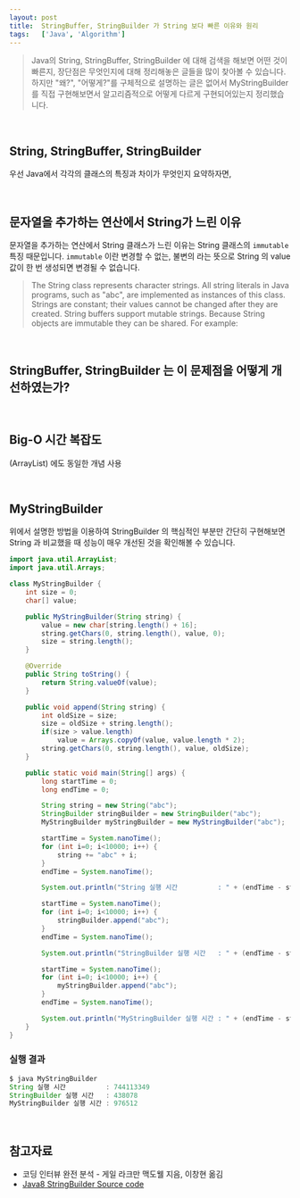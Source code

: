 ```yaml
---
layout: post
title:  StringBuffer, StringBuilder 가 String 보다 빠른 이유와 원리
tags:   ['Java', 'Algorithm']
---
```


> Java의 String, StringBuffer, StringBuilder 에 대해 검색을 해보면 어떤 것이 빠른지, 장단점은 무엇인지에 대해 정리해놓은 글들을 많이 찾아볼 수 있습니다. 하지만 "왜?", "어떻게?"를 구체적으로 설명하는 글은 없어서 MyStringBuilder를 직접 구현해보면서 알고리즘적으로 어떻게 다르게 구현되어있는지 정리했습니다.  

<br/>  

## String, StringBuffer, StringBuilder  

우선 Java에서 각각의 클래스의 특징과 차이가 무엇인지 요약하자면,

<br/>  

## 문자열을 추가하는 연산에서 String가 느린 이유   

문자열을 추가하는 연산에서 String 클래스가 느린 이유는 String 클래스의 `immutable` 특징 때문입니다. `immutable` 이란 변경할 수 없는, 불변의 라는 뜻으로 String 의 value 값이 한 번 생성되면 변경될 수 없습니다.

> The String class represents character strings. All string literals in Java programs, such as "abc", are implemented as instances of this class.
Strings are constant; their values cannot be changed after they are created. String buffers support mutable strings. Because String objects are immutable they can be shared. For example:

<br/>  

## StringBuffer, StringBuilder 는 이 문제점을 어떻게 개선하였는가?  

<br/>  

## Big-O 시간 복잡도

(ArrayList) 에도 동일한 개념 사용

<br/>  

## MyStringBuilder  

위에서 설명한 방법을 이용하여 StringBuilder 의 핵심적인 부분만 간단히 구현해보면 String 과 비교했을 때 성능이 매우 개선된 것을 확인해볼 수 있습니다.   

```java
import java.util.ArrayList;
import java.util.Arrays;

class MyStringBuilder {
    int size = 0;
    char[] value;

    public MyStringBuilder(String string) {
        value = new char[string.length() + 16];
        string.getChars(0, string.length(), value, 0);
        size = string.length();
    }

    @Override
    public String toString() {
        return String.valueOf(value);
    }

    public void append(String string) {
        int oldSize = size;
        size = oldSize + string.length();
        if(size > value.length)
            value = Arrays.copyOf(value, value.length * 2);
        string.getChars(0, string.length(), value, oldSize);
    }

    public static void main(String[] args) {
        long startTime = 0;
        long endTime = 0;

        String string = new String("abc");
        StringBuilder stringBuilder = new StringBuilder("abc");
        MyStringBuilder myStringBuilder = new MyStringBuilder("abc");

        startTime = System.nanoTime();
        for (int i=0; i<10000; i++) {
            string += "abc" + i;
        }
        endTime = System.nanoTime();

        System.out.println("String 실행 시간          : " + (endTime - startTime));

        startTime = System.nanoTime();
        for (int i=0; i<10000; i++) {
            stringBuilder.append("abc");
        }
        endTime = System.nanoTime();

        System.out.println("StringBuilder 실행 시간   : " + (endTime - startTime));

        startTime = System.nanoTime();
        for (int i=0; i<10000; i++) {
            myStringBuilder.append("abc");
        }
        endTime = System.nanoTime();

        System.out.println("MyStringBuilder 실행 시간 : " + (endTime - startTime));
    }
}
```  

### 실행 결과  

```java
$ java MyStringBuilder
String 실행 시간          : 744113349
StringBuilder 실행 시간   : 438078
MyStringBuilder 실행 시간 : 976512
```  

<br/>

## 참고자료  

- 코딩 인터뷰 완전 분석 - 게일 라크만 맥도웰 지음, 이창현 옮김    
- [Java8 StringBuilder Source code](http://grepcode.com/file/repository.grepcode.com/java/root/jdk/openjdk/6-b14/java/lang/StringBuilder.java)  
